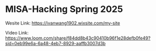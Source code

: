 # MISA-Hacking Spring 2025

 Wesite Link: https://ivanwang1902.wixsite.com/my-site

 Video Link: https://www.loom.com/share/f84dd8b43c90410b96f1e28defb0fe49?sid=0eb99e6a-6a48-4eb7-8929-aaffb3007d3b
